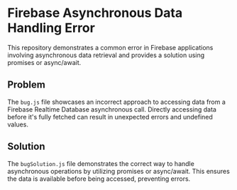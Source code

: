 # Firebase Asynchronous Data Handling Error
This repository demonstrates a common error in Firebase applications involving asynchronous data retrieval and provides a solution using promises or async/await.

## Problem
The `bug.js` file showcases an incorrect approach to accessing data from a Firebase Realtime Database asynchronous call. Directly accessing data before it's fully fetched can result in unexpected errors and undefined values.

## Solution
The `bugSolution.js` file demonstrates the correct way to handle asynchronous operations by utilizing promises or async/await. This ensures the data is available before being accessed, preventing errors.